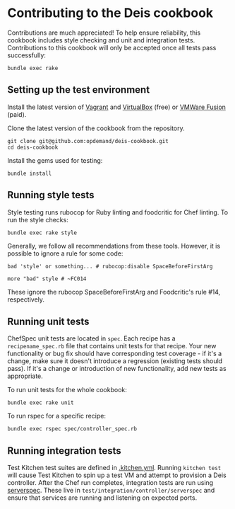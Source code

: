 # Contributing to the Deis cookbook
Contributions are much appreciated! To help ensure reliability, this cookbook includes style checking and unit and integration tests.
Contributions to this cookbook will only be accepted once all tests pass successfully:

    bundle exec rake

## Setting up the test environment

Install the latest version of [Vagrant](http://www.vagrantup.com/downloads.html) and [VirtualBox](https://www.virtualbox.org/wiki/Downloads) (free) or [VMWare Fusion](http://www.vmware.com/products/fusion) (paid).

Clone the latest version of the cookbook from the repository.

    git clone git@github.com:opdemand/deis-cookbook.git
    cd deis-cookbook

Install the gems used for testing:

    bundle install

## Running style tests
Style testing runs rubocop for Ruby linting and foodcritic for Chef linting. To run the style checks:

    bundle exec rake style

Generally, we follow all recommendations from these tools. However, it is possible to ignore a rule for some code:

    bad 'style' or something... # rubocop:disable SpaceBeforeFirstArg

    more "bad" style # ~FC014

These ignore the rubocop SpaceBeforeFirstArg and Foodcritic's rule #14, respectively.

## Running unit tests
ChefSpec unit tests are located in `spec`. Each recipe has a `recipename_spec.rb` file that contains unit tests for that recipe. Your new functionality or bug fix should have corresponding test coverage - if it's a change, make sure it doesn't introduce a regression (existing tests should pass). If it's a change or introduction of new functionality, add new tests as appropriate.

To run unit tests for the whole cookbook:

    bundle exec rake unit

To run rspec for a specific recipe:

    bundle exec rspec spec/controller_spec.rb

## Running integration tests

Test Kitchen test suites are defined in [.kitchen.yml](https://github.com/opdemand/deis-cookbook/blob/master/.kitchen.yml). Running `kitchen test` will cause Test Kitchen to spin up a test VM and attempt
to provision a Deis controller. After the Chef run completes, integration tests are run using [serverspec](http://serverspec.org/). These live in `test/integration/controller/serverspec` and ensure that services are running and listening on expected ports.
